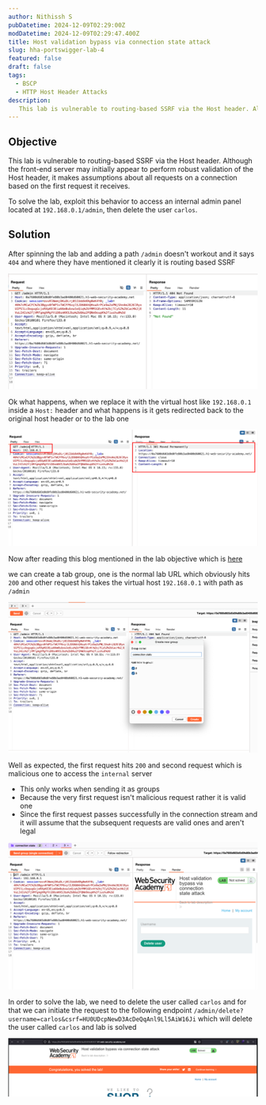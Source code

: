 ```yaml
---
author: Nithissh S
pubDatetime: 2024-12-09T02:29:00Z
modDatetime: 2024-12-09T02:29:47.400Z
title: Host validation bypass via connection state attack
slug: hha-portswigger-lab-4
featured: false
draft: false
tags:
  - BSCP
  - HTTP Host Header Attacks
description:
   This lab is vulnerable to routing-based SSRF via the Host header. Although the front-end server may initially appear to perform robust validation of the Host header, it makes assumptions about all requests on a connection based on the first request it receives. To solve the lab, exploit this behavior to access an internal admin panel located at 192.168.0.1/admin, then delete the user carlos.  
---
```


## Objective 

This lab is vulnerable to routing-based SSRF via the Host header. Although the front-end server may initially appear to perform robust validation of the Host header, it makes assumptions about all requests on a connection based on the first request it receives.

To solve the lab, exploit this behavior to access an internal admin panel located at `192.168.0.1/admin`, then delete the user `carlos`. 

## Solution

After spinning the lab and adding a path `/admin` doesn't workout and it says `404` and where they have mentioned it clearly it is routing based SSRF 

![](../../assets/images/bscp/hha/hha-17.png)

Ok what happens, when we replace it with the virtual host like `192.168.0.1` inside a `Host:` header and what happens is it gets redirected back to the original host header or to the lab one

![](../../assets/images/bscp/hha/hha-18.png)

Now after reading this blog mentioned in the lab objective which is [here](https://portswigger.net/research/browser-powered-desync-attacks#state) 

we can create a tab group, one is the normal lab URL which obviously hits `200` and other request his takes the virtual host `192.168.0.1` with path as `/admin`

![](../../assets/images/bscp/hha/hha-19.png)

Well as expected, the first request hits `200` and second request which is malicious one to access the `internal` server 

- This only works when sending it as groups 
- Because the very first request isn't malicious request rather it is valid one 
- Since the first request passes successfully in the connection stream and it will assume that the subsequent requests are valid ones and aren't legal

![](../../assets/images/bscp/hha/hha-20.png)

In order to solve the lab, we need to delete the user called `carlos` and for that we can initiate the request to the following endpoint `/admin/delete?username=carlos&csrf=HU0UDcpNewD3AcDeQqAnl9Ll5AiW16Ji` which will delete the user called `carlos` and lab is solved 

![](../../assets/images/bscp/hha/hha-21.png)
